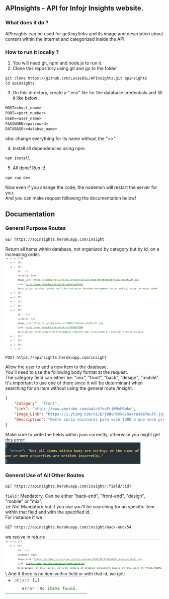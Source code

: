 ## APInsights - API for Infojr Insights website.

### What does it do ?

APInsights can be used for getting links and its image and description about content within the internet and categorized inside the API.

### How to run it locally ?

1. You will need git, npm and node.js to run it.
2. Clone this repository using git and go to the folder

```git
git clone https://github.com/LucasDSL/APInsights.git apinsights
cd apinsights
```

3. On this directory, create a ".env" file for the database credentials and fill it like below

```txt
HOST=<host_name>
PORT=<port_number>
USER=<user_name>
PASSWORD=<passowrd>
DATABASE=<databse_name>
```

obs: change everything for its name without the "<>"

4. Install all dependencies using npm:

```txt
npm install
```

5. All done! Run it!

```txt
npm run dev
```

Now even if you change the code, the nodemon will restart the server for you.\
And you can make request following the documentation below!

## Documentation

### General Purpose Routes

```txt
GET https://apinsights.herokuapp.com/insight
```

Return all items within database, not organized by category but by id, on a increasing order.
<img src="./examples/example.png" >
```txt
POST https://apinsights.herokuapp.com/insight
```

Allow the user to add a new item to the database. \
You'll need to use the following body format at the request. \
The category field can either be: "mix", "front", "back", "design", "mobile". It's important to use one of there since it will be determinant when searching for an item without using the general route /insight.
```JSON
{
	"Category": "front",
	"Link": "https://www.youtube.com/watch?v=ErjWNvP6mko",
	"Image_Link": "https://i.ytimg.com/vi/ErjWNvP6mko/maxresdefault.jpg",
	"Description": "Neste curso ensinarei para você TUDO o que você precisa saber para adquirir uma base sólida no REACT, uma das tecnologias front-end mais populares atualmente!"
}
```
Make sure to write the fields within json correctly, otherwise you might get this error: \
<img src="./examples/examples3.png">
### General Use of All Other Routes

```txt
GET https://apinsights.herokuapp.com/insight/:field/:id?
```

`field` : Mandatory. Can be either "back-end", "front-end", "design", "mobile" or "mix". \
`id`: Not Mandatory but if you use you'll be searching for an specific item within that field and with the specified id.
\
For instance if we 
```txt
GET https://apinsights.herokuapp.com/insight/back-end/54
```
we recive in return: 
<img src="./examples/examples4.png">
\ 
And if there is no item within field or with that id, we get:
<img src="./examples/examples5.png">